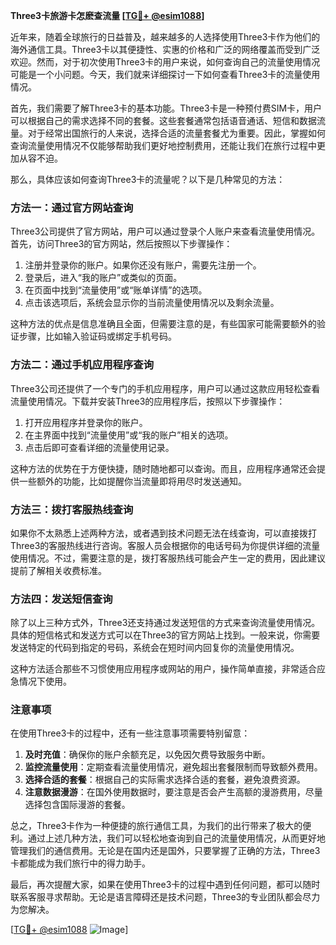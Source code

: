 **Three3卡旅游卡怎麽查流量 [[TG💪+ @esim1088](https://t.me/s/esim1088)]**

近年来，随着全球旅行的日益普及，越来越多的人选择使用Three3卡作为他们的海外通信工具。Three3卡以其便捷性、实惠的价格和广泛的网络覆盖而受到广泛欢迎。然而，对于初次使用Three3卡的用户来说，如何查询自己的流量使用情况可能是一个小问题。今天，我们就来详细探讨一下如何查看Three3卡的流量使用情况。

首先，我们需要了解Three3卡的基本功能。Three3卡是一种预付费SIM卡，用户可以根据自己的需求选择不同的套餐。这些套餐通常包括语音通话、短信和数据流量。对于经常出国旅行的人来说，选择合适的流量套餐尤为重要。因此，掌握如何查询流量使用情况不仅能够帮助我们更好地控制费用，还能让我们在旅行过程中更加从容不迫。

那么，具体应该如何查询Three3卡的流量呢？以下是几种常见的方法：

### 方法一：通过官方网站查询

Three3公司提供了官方网站，用户可以通过登录个人账户来查看流量使用情况。首先，访问Three3的官方网站，然后按照以下步骤操作：

1. 注册并登录你的账户。如果你还没有账户，需要先注册一个。
2. 登录后，进入“我的账户”或类似的页面。
3. 在页面中找到“流量使用”或“账单详情”的选项。
4. 点击该选项后，系统会显示你的当前流量使用情况以及剩余流量。

这种方法的优点是信息准确且全面，但需要注意的是，有些国家可能需要额外的验证步骤，比如输入验证码或绑定手机号码。

### 方法二：通过手机应用程序查询

Three3公司还提供了一个专门的手机应用程序，用户可以通过这款应用轻松查看流量使用情况。下载并安装Three3的应用程序后，按照以下步骤操作：

1. 打开应用程序并登录你的账户。
2. 在主界面中找到“流量使用”或“我的账户”相关的选项。
3. 点击后即可查看详细的流量使用记录。

这种方法的优势在于方便快捷，随时随地都可以查询。而且，应用程序通常还会提供一些额外的功能，比如提醒你当流量即将用尽时发送通知。

### 方法三：拨打客服热线查询

如果你不太熟悉上述两种方法，或者遇到技术问题无法在线查询，可以直接拨打Three3的客服热线进行咨询。客服人员会根据你的电话号码为你提供详细的流量使用情况。不过，需要注意的是，拨打客服热线可能会产生一定的费用，因此建议提前了解相关收费标准。

### 方法四：发送短信查询

除了以上三种方式外，Three3还支持通过发送短信的方式来查询流量使用情况。具体的短信格式和发送方式可以在Three3的官方网站上找到。一般来说，你需要发送特定的代码到指定的号码，系统会在短时间内回复你的流量使用情况。

这种方法适合那些不习惯使用应用程序或网站的用户，操作简单直接，非常适合应急情况下使用。

### 注意事项

在使用Three3卡的过程中，还有一些注意事项需要特别留意：

1. **及时充值**：确保你的账户余额充足，以免因欠费导致服务中断。
2. **监控流量使用**：定期查看流量使用情况，避免超出套餐限制而导致额外费用。
3. **选择合适的套餐**：根据自己的实际需求选择合适的套餐，避免浪费资源。
4. **注意数据漫游**：在国外使用数据时，要注意是否会产生高额的漫游费用，尽量选择包含国际漫游的套餐。

总之，Three3卡作为一种便捷的旅行通信工具，为我们的出行带来了极大的便利。通过上述几种方法，我们可以轻松地查询到自己的流量使用情况，从而更好地管理我们的通信费用。无论是在国内还是国外，只要掌握了正确的方法，Three3卡都能成为我们旅行中的得力助手。

最后，再次提醒大家，如果在使用Three3卡的过程中遇到任何问题，都可以随时联系客服寻求帮助。无论是语言障碍还是技术问题，Three3的专业团队都会尽力为您解决。

[[TG💪+ @esim1088](https://t.me/s/esim1088) ![Image](https://i.postimg.cc/4NQfJmqS/Snipaste-2025-05-13-00-14-12.png)]